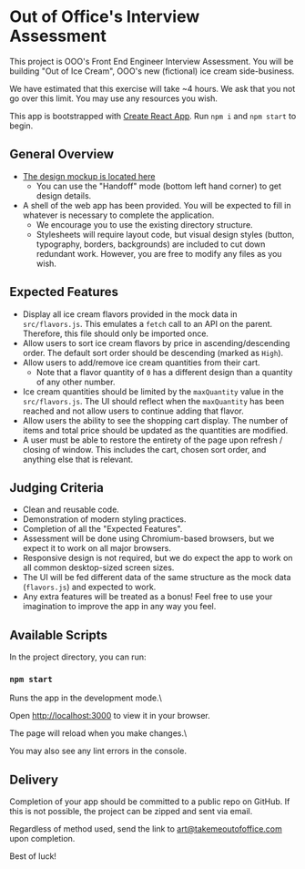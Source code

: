 # Out of Office's Interview Assessment
This project is OOO's Front End Engineer Interview Assessment. You will be building "Out of Ice Cream", OOO's new (fictional) ice cream side-business.

We have estimated that this exercise will take ~4 hours. We ask that you not go over this limit. You may use any resources you wish.

This app is bootstrapped with [Create React App](https://github.com/facebook/create-react-app). Run `npm i` and `npm start` to begin.

## General Overview
- [The design mockup is located here](https://marvelapp.com/prototype/2db5ei96/screen/84984522)
  - You can use the "Handoff" mode (bottom left hand corner) to get design details.
- A shell of the web app has been provided. You will be expected to fill in whatever is necessary to complete the application.
  - We encourage you to use the existing directory structure.
  - Stylesheets will require layout code, but visual design styles (button, typography, borders, backgrounds) are included to cut down redundant work. However, you are free to modify any files as you wish.

## Expected Features
- Display all ice cream flavors provided in the mock data in `src/flavors.js`. This emulates a `fetch` call to an API on the parent. Therefore, this file should only be imported once.
- Allow users to sort ice cream flavors by price in ascending/descending order. The default sort order should be descending (marked as `High`).
- Allow users to add/remove ice cream quantities from their cart.
  - Note that a flavor quantity of `0` has a different design than a quantity of any other number.
- Ice cream quantities should be limited by the `maxQuantity` value in the `src/flavors.js`. The UI should reflect when the `maxQuantity` has been reached and not allow users to continue adding that flavor.
- Allow users the ability to see the shopping cart display. The number of items and total price should be updated as the quantities are modified.
- A user must be able to restore the entirety of the page upon refresh / closing of window. This includes the cart, chosen sort order, and anything else that is relevant.

## Judging Criteria
- Clean and reusable code.
- Demonstration of modern styling practices.
- Completion of all the "Expected Features".
- Assessment will be done using Chromium-based browsers, but we expect it to work on all major browsers.
- Responsive design is not required, but we do expect the app to work on all common desktop-sized screen sizes.
- The UI will be fed different data of the same structure as the mock data (`flavors.js`) and expected to work.
- Any extra features will be treated as a bonus! Feel free to use your imagination to improve the app in any way you feel.

## Available Scripts
In the project directory, you can run:

### `npm start`
Runs the app in the development mode.\

Open [http://localhost:3000](http://localhost:3000) to view it in your browser.

The page will reload when you make changes.\

You may also see any lint errors in the console.

## Delivery
Completion of your app should be committed to a public repo on GitHub. If this is not possible, the project can be zipped and sent via email.

Regardless of method used, send the link to art@takemeoutofoffice.com upon completion.

Best of luck!
